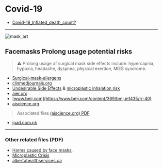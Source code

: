 # Covid-19
- [Covid-19_Inflated_death_count?](https://www.aamc.org/news-insights/how-are-covid-19-deaths-counted-it-s-complicated)

---

![mask_art](https://cdn.pixabay.com/photo/2020/10/23/18/04/face-mask-5679507_1280.png)

## Facemasks Prolong usage potential risks
> ⚠️ Prolong usage of surgical mask side effects include: hypercapnia, hypoxia, headache, dyspnea, physical exertion, MIES syndrome.
- [Surgical-mask-allergens](https://www.healio.com/news/primary-care/20201119/commonly-found-allergens-exist-in-some-face-masks)
- [clinmedjournals.org](https://clinmedjournals.org/articles/jide/journal-of-infectious-diseases-and-epidemiology-jide-6-130.php?jid=jide)
- [Undesirable Side Effects](https://www.ncbi.nlm.nih.gov/pmc/articles/PMC8072811/) & [microplastic inhalation risk](https://www.ncbi.nlm.nih.gov/pmc/articles/PMC7773316/)
- [aier.org](https://www.aier.org/article/medical-journal-warns-about-maskss-potentially-devastating-consequences/)
- [www.bmj.com](https://www.bmj.com/content/369/bmj.m1435/rr-40)
- [aiscience.org](http://scholar.googleusercontent.com/scholar?q=cache:z12bRr88CFIJ:scholar.google.com/+health+problems+caused+by+surgical+masks+side+effect+of+prolonged+use&hl=fr&as_sdt=0,5)
> Associated files [(aiscience.org) PDF](http://files.aiscience.org/journal/article/pdf/70570152.pdf).
- [jpad.com.pk](http://jpad.com.pk/index.php/jpad/article/view/1634)

---

### Other related files (PDF)
- [Harms caused by face masks](http://proremedium.pl/wp-content/uploads/2021/05/Rancourt.pdf), 
- [Microplastic Crisis](https://www.mdpi.com/1660-4601/18/13/7068/pdf)
- [albertahealthservices.ca](https://www.albertahealthservices.ca/assets/info/ppih/if-ppih-covid-19-sag-evidence-of-harm-from-mask-use-for-specific-populations.pdf)
